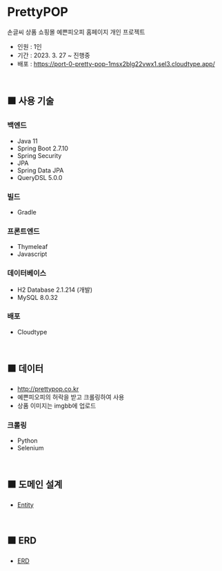 # PrettyPOP

손글씨 상품 쇼핑몰 예쁜피오피 홈페이지 개인 프로젝트

-   인원 : 1인
-   기간 : 2023. 3. 27 ~ 진행중
-   배포 : https://port-0-pretty-pop-1msx2blg22vwx1.sel3.cloudtype.app/

<br>

## ⬛ 사용 기술

### **백엔드**

-   Java 11
-   Spring Boot 2.7.10
-   Spring Security
-   JPA
-   Spring Data JPA
-   QueryDSL 5.0.0

### **빌드**

-   Gradle

### **프론트엔드**

-   Thymeleaf
-   Javascript

### **데이터베이스**

-   H2 Database 2.1.214 (개발)
-   MySQL 8.0.32

### **배포**

-   Cloudtype

<br>

## ⬛ 데이터

-   http://prettypop.co.kr
-   예쁜피오피의 허락을 받고 크롤링하여 사용
-   상품 이미지는 imgbb에 업로드

### **크롤링**

-   Python
-   Selenium

<br>

## ⬛ 도메인 설계

-   [Entity](https://github.com/h-spear/pretty-pop/issues/1)

<br>

## ⬛ ERD

-   [ERD](https://github.com/h-spear/pretty-pop/issues/61)

<br>
